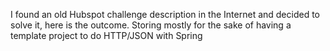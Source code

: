 I found an old Hubspot challenge description in the Internet and decided to solve it, here is the outcome. Storing mostly for the sake of having a template project to do HTTP/JSON with Spring
